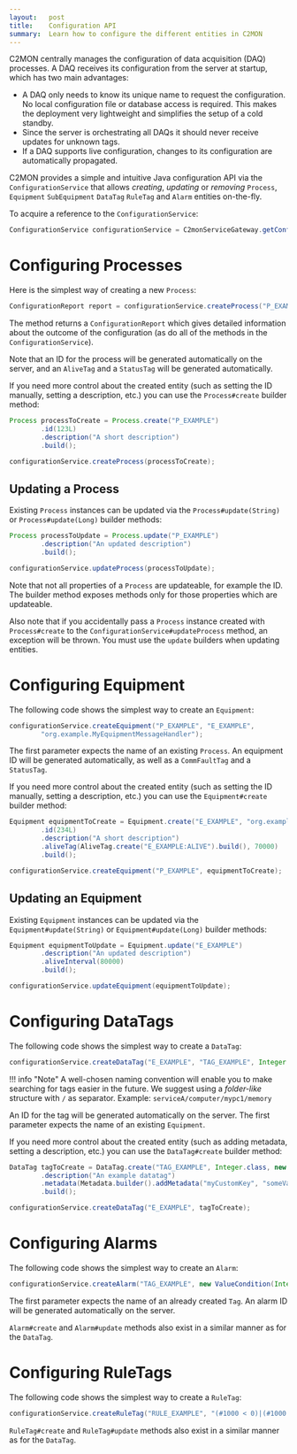 ```yaml
---
layout:   post
title:    Configuration API
summary:  Learn how to configure the different entities in C2MON
---
```


C2MON centrally manages the configuration of data acquisition (DAQ) processes.
A DAQ receives its configuration from the server at startup, which has two main advantages:

* A DAQ only needs to know its unique name to request the configuration.
  No local configuration file or database access is required.
  This makes the deployment very lightweight and simplifies the setup of a cold standby.
* Since the server is orchestrating all DAQs it should never receive updates for unknown tags.
* If a DAQ supports live configuration, changes to its configuration are automatically propagated.

C2MON provides a simple and intuitive Java configuration API via the `ConfigurationService` that allows *creating*, *updating* or
*removing* `Process`, `Equipment` `SubEquipment` `DataTag` `RuleTag` and `Alarm` entities on-the-fly.

To acquire a reference to the `ConfigurationService`:

```java
ConfigurationService configurationService = C2monServiceGateway.getConfigurationService();
```

# Configuring Processes

Here is the simplest way of creating a new `Process`:

```java
ConfigurationReport report = configurationService.createProcess("P_EXAMPLE");
```

The method returns a `ConfigurationReport` which gives detailed information about the outcome of the configuration (as do all of the methods in the
`ConfigurationService`).

Note that an ID for the process will be generated automatically on the server, and an `AliveTag` and a `StatusTag` will be generated automatically.

If you need more control about the created entity (such as setting the ID manually, setting a description, etc.) you can use the
`Process#create` builder method:

```java
Process processToCreate = Process.create("P_EXAMPLE")
        .id(123L)
        .description("A short description")
        .build();

configurationService.createProcess(processToCreate);
```

## Updating a Process

Existing `Process` instances can be updated via the `Process#update(String)` or `Process#update(Long)` builder methods:

```java
Process processToUpdate = Process.update("P_EXAMPLE")
        .description("An updated description")
        .build();

configurationService.updateProcess(processToUpdate);
```

Note that not all properties of a `Process` are updateable, for example the ID. The builder method exposes methods only for those
properties which are updateable.

Also note that if you accidentally pass a `Process` instance created with `Process#create` to the `ConfigurationService#updateProcess` method,
an exception will be thrown. You must use the `update` builders when updating entities.

# Configuring Equipment

The following code shows the simplest way to create an `Equipment`:

```java
configurationService.createEquipment("P_EXAMPLE", "E_EXAMPLE",
        "org.example.MyEquipmentMessageHandler");
```

The first parameter expects the name of an existing `Process`. An equipment ID will be generated automatically, as well as a `CommFaultTag` and a `StatusTag`.

If you need more control about the created entity (such as setting the ID manually, setting a description, etc.) you can use the
`Equipment#create` builder method:

```java
Equipment equipmentToCreate = Equipment.create("E_EXAMPLE", "org.example.MyEquipmentMessageHandler")
        .id(234L)
        .description("A short description")
        .aliveTag(AliveTag.create("E_EXAMPLE:ALIVE").build(), 70000)
        .build();

configurationService.createEquipment("P_EXAMPLE", equipmentToCreate);
```

## Updating an Equipment

Existing `Equipment` instances can be updated via the `Equipment#update(String)` or `Equipment#update(Long)` builder methods:

```java
Equipment equipmentToUpdate = Equipment.update("E_EXAMPLE")
        .description("An updated description")
        .aliveInterval(80000)
        .build();

configurationService.updateEquipment(equipmentToUpdate);
```


# Configuring DataTags

The following code shows the simplest way to create a `DataTag`:

```java
configurationService.createDataTag("E_EXAMPLE", "TAG_EXAMPLE", Integer.class, new DataTagAddress());
```

!!! info "Note"
    A well-chosen naming convention will enable you to make searching for tags easier in the future.
    We suggest using a _folder-like_ structure with `/` as separator.
    Example: `serviceA/computer/mypc1/memory`

An ID for the tag will be generated automatically on the server. The first parameter expects the name of an existing `Equipment`.

If you need more control about the created entity (such as adding metadata, setting a description, etc.) you can use the
`DataTag#create` builder method:

```java
DataTag tagToCreate = DataTag.create("TAG_EXAMPLE", Integer.class, new DataTagAddress())
        .description("An example datatag")
        .metadata(Metadata.builder().addMetadata("myCustomKey", "someValue"))
        .build();

configurationService.createDataTag("E_EXAMPLE", tagToCreate);
```


# Configuring Alarms

The following code shows the simplest way to create an `Alarm`:

```java
configurationService.createAlarm("TAG_EXAMPLE", new ValueCondition(Integer.class, 1), "faultFamily", "faultMember", 0);
```

The first parameter expects the name of an already created `Tag`. An alarm ID will be generated automatically on the server.

`Alarm#create` and `Alarm#update` methods also exist in a similar manner as for the `DataTag`.

# Configuring RuleTags

The following code shows the simplest way to create a `RuleTag`:

```java
configurationService.createRuleTag("RULE_EXAMPLE", "(#1000 < 0)|(#1000 > 200)[1],true[0]", Integer.class);
```

`RuleTag#create` and `RuleTag#update` methods also exist in a similar manner as for the `DataTag`.
